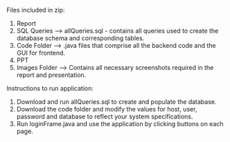 Files included in zip:
1.  Report
2.	SQL Queries --> allQueries.sql - contains all queries used to create the database schema and corresponding tables.
3.	Code Folder --> .java files that comprise all the backend code and the GUI for frontend.
4.  PPT
5.  Images Folder --> Contains all necessary screenshots required in the report and presentation.

Instructions to run application:
1.	Download and run allQueries.sql to create and populate the database.
2.	Download the code folder and modify the values for host, user, password and database to reflect your system specifications.
3.	Run loginFrame.java and use the application by clicking buttons on each page.

